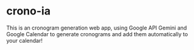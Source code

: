 # crono-ia
This is an cronogram generation web app, using Google API Gemini and Google Calendar to generate cronograms and add them automatically to your calendar!
